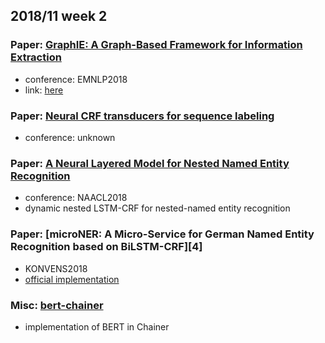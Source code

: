## 2018/11 week 2

### Paper: [GraphIE: A Graph-Based Framework for Information Extraction][1]
- conference: EMNLP2018
- link: [here](https://arxiv.org/abs/1810.13083)

### Paper: [Neural CRF transducers for sequence labeling][2]
- conference: unknown

### Paper: [A Neural Layered Model for Nested Named Entity Recognition][3]
- conference: NAACL2018
- dynamic nested LSTM-CRF for nested-named entity recognition

### Paper: [microNER: A Micro-Service for German Named Entity Recognition based on BiLSTM-CRF][4]
- KONVENS2018
- [official implementation](https://uhh-lt.github.io/microNER/)

### Misc: [bert-chainer](https://github.com/soskek/bert-chainer)
- implementation of BERT in Chainer

[1]: https://arxiv.org/abs/1810.13083
[2]: https://arxiv.org/abs/1811.01382
[3]: http://aclweb.org/anthology/N18-1131
